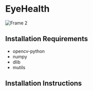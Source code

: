 # EyeHealth
![Frame 2](https://github.com/AEYEHealth/AEYEHealth/assets/10799950/2fb00595-f08c-4d18-8665-26d4cf3db8eb)

## Installation Requirements
- opencv-python
- numpy
- dlib
- mutils

## Installation Instructions
